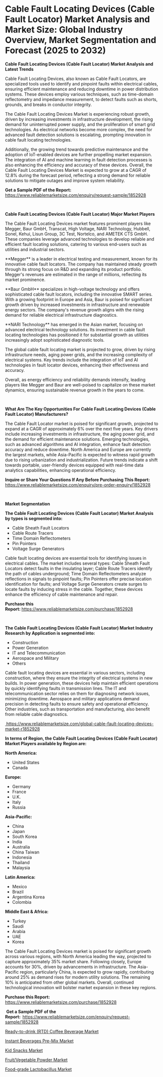 <p><h1>Cable Fault Locating Devices (Cable Fault Locator) Market Analysis and Market Size: Global Industry Overview, Market Segmentation and Forecast (2025 to 2032)</h1></p><p><strong>Cable Fault Locating Devices (Cable Fault Locator) Market Analysis and Latest Trends</strong></p>
<p><p>Cable Fault Locating Devices, also known as Cable Fault Locators, are specialized tools used to identify and pinpoint faults within electrical cables, ensuring efficient maintenance and reducing downtime in power distribution systems. These devices employ various techniques, such as time-domain reflectometry and impedance measurement, to detect faults such as shorts, grounds, and breaks in conductor integrity. </p><p>The Cable Fault Locating Devices Market is experiencing robust growth, driven by increasing investments in infrastructure development, the rising demand for uninterrupted power supply, and the proliferation of smart grid technologies. As electrical networks become more complex, the need for advanced fault detection solutions is escalating, prompting innovation in cable fault locating technologies. </p><p>Additionally, the growing trend towards predictive maintenance and the adoption of IoT-enabled devices are further propelling market expansion. The integration of AI and machine learning in fault detection processes is also enhancing the efficiency and accuracy of these devices. Overall, the Cable Fault Locating Devices Market is expected to grow at a CAGR of 12.8% during the forecast period, reflecting a strong demand for reliable solutions to mitigate outages and improve system reliability.</p></p>
<p><strong>Get a Sample PDF of the Report:&nbsp;</strong> <a href="https://www.reliablemarketsize.com/enquiry/request-sample/1852928?utm_campaign=1991&utm_medium=2&utm_source=Github&utm_content=ia&utm_term=28022025&utm_id=cable-fault-locating-devices-cable-fault-locator">https://www.reliablemarketsize.com/enquiry/request-sample/1852928</a></p>
<p>&nbsp;</p>
<p><strong>Cable Fault Locating Devices (Cable Fault Locator) Major Market Players</strong></p>
<p><p>The Cable Fault Locating Devices market features prominent players like Megger, Baur GmbH, Transcat, High Voltage, NARI Technology, Hubbell, Sonel, Kehui, Lisun Group, 3C Test, Nortelco, and AMETEK CTS GmbH. These companies leverage advanced technologies to develop reliable and efficient fault locating solutions, catering to various end-users such as utilities and industrial sectors.</p><p>**Megger** is a leader in electrical testing and measurement, known for its innovative cable fault locators. The company has maintained steady growth through its strong focus on R&D and expanding its product portfolio. Megger's revenues are estimated in the range of millions, reflecting its market prominence.</p><p>**Baur GmbH** specializes in high-voltage technology and offers sophisticated cable fault locators, including the innovative SMART series. With a growing footprint in Europe and Asia, Baur is poised for significant growth driven by increased investments in infrastructure and renewable energy sectors. The company's revenue growth aligns with the rising demand for reliable electrical infrastructure diagnostics.</p><p>**NARI Technology** has emerged in the Asian market, focusing on advanced electrical technology solutions. Its investment in cable fault locating technologies has positioned it for substantial growth as utilities increasingly adopt sophisticated diagnostic tools.</p><p>The global cable fault locating market is projected to grow, driven by rising infrastructure needs, aging power grids, and the increasing complexity of electrical systems. Key trends include the integration of IoT and AI technologies in fault locator devices, enhancing their effectiveness and accuracy.</p><p>Overall, as energy efficiency and reliability demands intensify, leading players like Megger and Baur are well-poised to capitalize on these market dynamics, ensuring sustainable revenue growth in the years to come.</p></p>
<p>&nbsp;</p>
<p><strong>What Are The Key Opportunities For Cable Fault Locating Devices (Cable Fault Locator) Manufacturers?</strong></p>
<p><p>The Cable Fault Locator market is poised for significant growth, projected to expand at a CAGR of approximately 6% over the next five years. Key drivers include increasing investments in infrastructure, the aging power grid, and the demand for efficient maintenance solutions. Emerging technologies, such as advanced algorithms and AI integration, enhance fault detection accuracy and reduce downtime. North America and Europe are currently the largest markets, while Asia-Pacific is expected to witness rapid growth due to rising urbanization and industrialization. Future trends indicate a shift towards portable, user-friendly devices equipped with real-time data analytics capabilities, enhancing operational efficiency.</p></p>
<p><strong>Inquire or Share Your Questions If Any Before Purchasing This Report:</strong> <a href="https://www.reliablemarketsize.com/enquiry/pre-order-enquiry/1852928?utm_campaign=1991&utm_medium=2&utm_source=Github&utm_content=ia&utm_term=28022025&utm_id=cable-fault-locating-devices-cable-fault-locator">https://www.reliablemarketsize.com/enquiry/pre-order-enquiry/1852928</a></p>
<p>&nbsp;</p>
<p><strong>Market Segmentation</strong></p>
<p><strong>The Cable Fault Locating Devices (Cable Fault Locator) Market Analysis by types is segmented into:</strong></p>
<p><ul><li>Cable Sheath Fault Locators</li><li>Cable Route Tracers</li><li>Time Domain Reflectometers</li><li>Pin Pointers</li><li>Voltage Surge Generators</li></ul></p>
<p><p>Cable fault locating devices are essential tools for identifying issues in electrical cables. The market includes several types: Cable Sheath Fault Locators detect faults in the insulating layer; Cable Route Tracers identify the path of cables underground; Time Domain Reflectometers analyze reflections in signals to pinpoint faults; Pin Pointers offer precise location identification for faults; and Voltage Surge Generators create surges to locate faults by inducing stress in the cable. Together, these devices enhance the efficiency of cable maintenance and repair.</p></p>
<p><strong>Purchase this Report:&nbsp;</strong><a href="https://www.reliablemarketsize.com/purchase/1852928?utm_campaign=1991&utm_medium=2&utm_source=Github&utm_content=ia&utm_term=28022025&utm_id=cable-fault-locating-devices-cable-fault-locator">https://www.reliablemarketsize.com/purchase/1852928</a></p>
<p>&nbsp;</p>
<p><strong>The Cable Fault Locating Devices (Cable Fault Locator) Market Industry Research by Application is segmented into:</strong></p>
<p><ul><li>Construction</li><li>Power Generation</li><li>IT and Telecommunication</li><li>Aerospace and Military</li><li>Others</li></ul></p>
<p><p>Cable fault locating devices are essential in various sectors, including construction, where they ensure the integrity of electrical systems in new builds. In power generation, these devices help maintain efficient operations by quickly identifying faults in transmission lines. The IT and telecommunication sector relies on them for diagnosing network issues, minimizing downtime. Aerospace and military applications demand precision in detecting faults to ensure safety and operational efficiency. Other industries, such as transportation and manufacturing, also benefit from reliable cable diagnostics.</p></p>
<p><a href="https://www.reliablemarketsize.com/global-cable-fault-locating-devices-market-r1852928?utm_campaign=1991&utm_medium=2&utm_source=Github&utm_content=ia&utm_term=28022025&utm_id=cable-fault-locating-devices-cable-fault-locator">&nbsp;https://www.reliablemarketsize.com/global-cable-fault-locating-devices-market-r1852928</a></p>
<p><strong>In terms of Region, the Cable Fault Locating Devices (Cable Fault Locator) Market Players available by Region are:</strong></p>
<p>
    <p> <strong> North America: </strong>
        <ul>
            <li>United States</li>
            <li>Canada</li>
        </ul>
        </p> 
    <p> <strong> Europe: </strong>
        <ul>
            <li>Germany</li>
            <li>France</li>
            <li>U.K.</li>
            <li>Italy</li>
            <li>Russia</li>
        </ul>
        </p> 
    <p> <strong> Asia-Pacific: </strong>
        <ul>
            <li>China</li>
            <li>Japan</li>
            <li>South Korea</li>
            <li>India</li>
            <li>Australia</li>
            <li>China Taiwan</li>
            <li>Indonesia</li>
            <li>Thailand</li>
            <li>Malaysia</li>
        </ul>
        </p> 
    <p> <strong> Latin America: </strong>
        <ul>
            <li>Mexico</li>
            <li>Brazil</li>
            <li>Argentina Korea</li>
            <li>Colombia</li>
        </ul>
        </p> 
    <p> <strong> Middle East & Africa: </strong>
        <ul>
            <li>Turkey</li>
            <li>Saudi</li>
            <li>Arabia</li>
            <li>UAE</li>
            <li>Korea</li>
        </ul>
    </p>
    </p>
<p><p>The Cable Fault Locating Devices market is poised for significant growth across various regions, with North America leading the way, projected to capture approximately 35% market share. Following closely, Europe accounts for 30%, driven by advancements in infrastructure. The Asia-Pacific region, particularly China, is expected to grow rapidly, contributing around 25% as demand rises for modern utility solutions. The remaining 10% is anticipated from other global markets. Overall, continued technological innovation will bolster market expansion in these key regions.</p></p>
<p><strong>Purchase this Report: </strong><a href="https://www.reliablemarketsize.com/purchase/1852928?utm_campaign=1991&utm_medium=2&utm_source=Github&utm_content=ia&utm_term=28022025&utm_id=cable-fault-locating-devices-cable-fault-locator">https://www.reliablemarketsize.com/purchase/1852928</a></p>
<p>&nbsp;<strong>Get a Sample PDF of the Report:&nbsp;&nbsp;</strong><a href="https://www.reliablemarketsize.com/enquiry/request-sample/1852928?utm_campaign=1991&utm_medium=2&utm_source=Github&utm_content=ia&utm_term=28022025&utm_id=cable-fault-locating-devices-cable-fault-locator">https://www.reliablemarketsize.com/enquiry/request-sample/1852928</a></p>
<p><strong></strong></p>
<p><p><a href="https://github.com/stohllaackdw/Market-Research-Report-List-1/blob/main/ready-to-drink-rtd-coffee-beverage-market.md?utm_campaign=1991&utm_medium=2&utm_source=Github&utm_content=ia&utm_term=28022025&utm_id=cable-fault-locating-devices-cable-fault-locator">Ready-to-drink (RTD) Coffee Beverage Market</a></p><p><a href="https://github.com/catlowdarcys/Market-Research-Report-List-1/blob/main/instant-beverages-pre-mix-market.md?utm_campaign=1991&utm_medium=2&utm_source=Github&utm_content=ia&utm_term=28022025&utm_id=cable-fault-locating-devices-cable-fault-locator">Instant Beverages Pre-Mix Market</a></p><p><a href="https://github.com/mabutironaldo/Market-Research-Report-List-7/blob/main/kid-snacks-market.md?utm_campaign=1991&utm_medium=2&utm_source=Github&utm_content=ia&utm_term=28022025&utm_id=cable-fault-locating-devices-cable-fault-locator">Kid Snacks Market</a></p><p><a href="https://github.com/fabinbuddygc/Market-Research-Report-List-1/blob/main/fruitvegetable-powder-market.md?utm_campaign=1991&utm_medium=2&utm_source=Github&utm_content=ia&utm_term=28022025&utm_id=cable-fault-locating-devices-cable-fault-locator">Fruit/Vegetable Powder Market</a></p><p><a href="https://github.com/ridchycarlas/Market-Research-Report-List-1/blob/main/food-grade-lactobacillus-market.md?utm_campaign=1991&utm_medium=2&utm_source=Github&utm_content=ia&utm_term=28022025&utm_id=cable-fault-locating-devices-cable-fault-locator">Food-grade Lactobacillus Market</a></p></p>